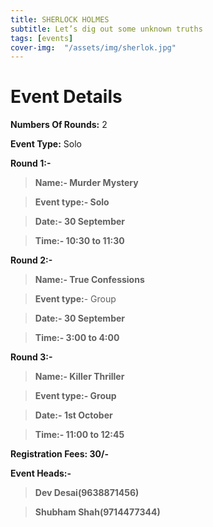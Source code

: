 ```yaml
---
title: SHERLOCK HOLMES 
subtitle: Let’s dig out some unknown truths
tags: [events]
cover-img:  "/assets/img/sherlok.jpg"
---
```


# Event Details

**Numbers Of Rounds:** 2

**Event Type:** Solo

**Round 1:-**

   > **Name:- Murder Mystery**
   
   > **Event type:- Solo**
  
   > **Date:- 30 September**
  
   > **Time:- 10:30 to 11:30**

**Round 2:-**
  
   > **Name:- True Confessions**

   > **Event type:**- Group
  
   > **Date:- 30 September**
  
   > **Time:- 3:00 to 4:00**


**Round 3:-**
  
   > **Name:- Killer Thriller**

   > **Event type:- Group**
  
   > **Date:- 1st October**
  
   > **Time:- 11:00 to 12:45**

**Registration Fees: 30/-**

**Event Heads:-**

   > **Dev Desai(9638871456)**
   
   > **Shubham Shah(9714477344)**
